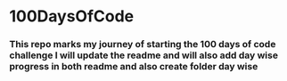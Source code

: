# 100DaysOfCode

### This repo marks my journey of starting the 100 days of code challenge I will update the readme and will also add day wise progress in both readme and also create folder day wise
